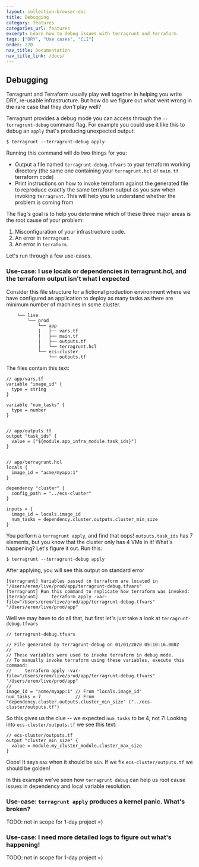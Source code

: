 ```yaml
---
layout: collection-browser-doc
title: Debugging
category: features
categories_url: features
excerpt: Learn how to debug issues with terragrunt and terraform.
tags: ["DRY", "Use cases", "CLI"]
order: 220
nav_title: Documentation
nav_title_link: /docs/
---
```


## Debugging

Terragrunt and Terraform usually play well together in helping you
write DRY, re-usable infrastructure. But how do we figure out what
went wrong in the rare case that they _don't_ play well?

Terragrunt provides a debug mode you can access through the `--terragrunt-debug`
command flag. For example you could use it like this to debug an `apply`
that's producing unexpected output:

    $ terragrunt --terragrunt-debug apply

Running this command will do two things for you:
  - Output a file named `terragrunt-debug.tfvars` to your terraform working
    directory (the same one containing your `terragrunt.hcl` or `main.tf`
    terraform code)
  - Print instructions on how to invoke terraform against the generated file to
    reproduce exactly the same terraform output as you saw when invoking
    `terragrunt`. This will help you to understand whether the problem is coming
    from

The flag's goal is to help you determine which of these three major areas is the
root cause of your problem:
  1. Misconfiguration of your infrastructure code.
  2. An error in `terragrunt`.
  3. An error in `terraform`.
  

Let's run through a few use-cases.  

### Use-case: I use locals or dependencies in terragrunt.hcl, and the terraform output isn't what I expected
 
Consider this file structure for a fictional production environment where we
have configured an application to deploy as many tasks as there are minimum
number of machines in some cluster.

```
    └── live
        └── prod
            └── app
            |   ├── vars.tf
            |   ├── main.tf
            |   ├── outputs.tf
            |   └── terragrunt.hcl
            └── ecs-cluster
                └── outputs.tf

```

The files contain this text:
```hcl
// app/vars.tf
variable "image_id" {
  type = string
}

variable "num_tasks" {
  type = number
}


// app/outputs.tf
output "task_ids" {
  value = ["${module.app_infra_module.task_ids}"]
}


// app/terragrunt.hcl
locals {
  image_id = "acme/myapp:1"
}

dependency "cluster" {
  config_path = "../ecs-cluster"
}

inputs = {
  image_id = locals.image_id
  num_tasks = dependency.cluster.outputs.cluster_min_size
}
```

You perform a `terragrunt apply`, and find that oops! `outputs.task_ids` has 7
elements, but you know that the cluster only has 4 VMs in it! What's happening?
Let's figure it out. Run this:

    $ terragrunt --terragrunt-debug apply

After applying, you will see this output on standard error

```
[terragrunt] Variables passed to terraform are located in "/Users/erem/live/prod/app/terragrunt-debug.tfvars"
[terragrunt] Run this command to replicate how terraform was invoked:
[terragrunt]     terraform apply -var-file="/Users/erem/live/prod/app/terragrunt-debug.tfvars" "/Users/erem/live/prod/app"
```

Well we may have to do all that, but first let's just take a look at `terragrunt-debug.tfvars`

```hcl
// terragrunt-debug.tfvars

// File generated by terragrunt-debug on 01/01/2020 05:10:16.000Z
// 
// These variables were used to invoke terraform in debug mode.
// To manually invoke terraform using these variables, execute this command:
//     terraform apply -var-file="/Users/erem/live/prod/app/terragrunt-debug.tfvars" "/Users/erem/live/prod/app"
//
image_id = "acme/myapp:1" // From "locals.image_id"
num_tasks = 7             // From "dependency.cluster.outputs.cluster_min_size" ("../ecs-cluster/outputs.tf")
```

So this gives us the clue -- we expected `num_tasks` to be 4, not 7! Looking into
`ecs-cluster/outputs.tf` we see this text:

```hcl
// ecs-cluster/outputs.tf
output "cluster_min_size" {
  value = module.my_cluster_module.cluster_max_size
}
```

Oops! It says `max` when it should be `min`. If we fix `ecs-cluster/outputs.tf`
we should be golden!

In this example we've seen how `terragrunt debug` can help us root cause issues
in dependency and local variable resolution.

### Use-case: `terragrunt apply` produces a kernel panic. What's broken?
TODO: not in scope for 1-day project =)

### Use-case: I need more detailed logs to figure out what's happening!
TODO: not in scope for 1-day project =)
